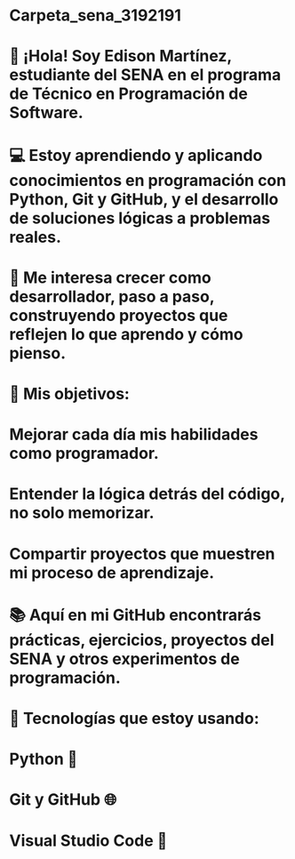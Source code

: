 # Carpeta_sena_3192191
# 👋 ¡Hola! Soy Edison Martínez, estudiante del SENA en el programa de Técnico en Programación de Software.

# 💻 Estoy aprendiendo y aplicando conocimientos en programación con Python, Git y GitHub, y el desarrollo de soluciones lógicas a problemas reales.

# 🚀 Me interesa crecer como desarrollador, paso a paso, construyendo proyectos que reflejen lo que aprendo y cómo pienso.

# 🎯 Mis objetivos:

# Mejorar cada día mis habilidades como programador.

# Entender la lógica detrás del código, no solo memorizar.

# Compartir proyectos que muestren mi proceso de aprendizaje.

# 📚 Aquí en mi GitHub encontrarás prácticas, ejercicios, proyectos del SENA y otros experimentos de programación.

# 🔧 Tecnologías que estoy usando:

# Python 🐍  

# Git y GitHub 🌐

# Visual Studio Code 🧠

